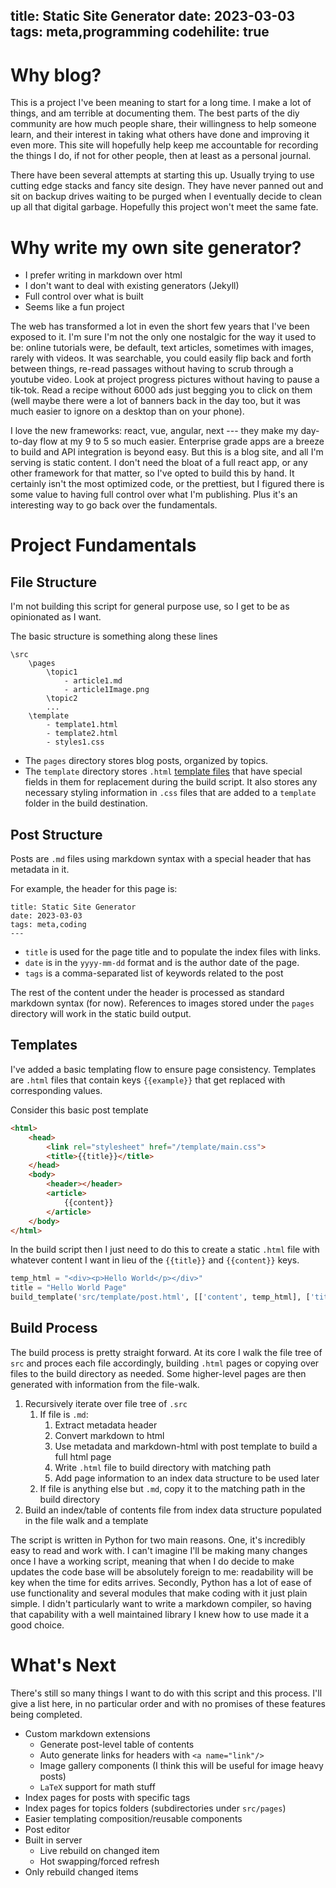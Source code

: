 title: Static Site Generator
date: 2023-03-03
tags: meta,programming
codehilite: true
---

# Why blog?
This is a project I've been meaning to start for a long time. I make a lot of things, and am terrible at documenting them. The best parts of the diy community are how much people share, their willingness to help someone learn, and their interest in taking what others have done and improving it even more. This site will hopefully help keep me accountable for recording the things I do, if not for other people, then at least as a personal journal.

There have been several attempts at starting this up. Usually trying to use cutting edge stacks and fancy site design. They have never panned out and sit on backup drives waiting to be purged when I eventually decide to clean up all that digital garbage. Hopefully this project won't meet the same fate.

# Why write my own site generator? 

- I prefer writing in markdown over html 
- I don't want to deal with existing generators (Jekyll)
- Full control over what is built
- Seems like a fun project

The web has transformed a lot in even the short few years that I've been exposed to it. I'm sure I'm not the only one nostalgic for the way it used to be: online tutorials were, be default, text articles, sometimes with images, rarely with videos. It was searchable, you could easily flip back and forth between things, re-read passages without having to scrub through a youtube video. Look at project progress pictures without having to pause a tik-tok. Read a recipe without 6000 ads just begging you to click on them (well maybe there were a lot of banners back in the day too, but it was much easier to ignore on a desktop than on your phone).

I love the new frameworks: react, vue, angular, next --- they make my day-to-day flow at my 9 to 5 so much easier. Enterprise grade apps are a breeze to build and API integration is beyond easy. But this is a blog site, and all I'm serving is static content.  I don't need the bloat of a full react app, or any other framework for that matter, so I've opted to build this by hand. It certainly isn't the most optimized code, or the prettiest, but I figured there is some value to having full control over what I'm publishing. Plus it's an interesting way to go back over the fundamentals.

# Project Fundamentals
## File Structure
I'm not building this script for general purpose use, so I get to be as opinionated as I want. 

The basic structure is something along these lines

```{linenums=False}
\src
    \pages
        \topic1
            - article1.md
            - article1Image.png
        \topic2
        ...
    \template
        - template1.html
        - template2.html
        - styles1.css
```

- The `pages` directory stores blog posts, organized by topics.
- The `template` directory stores `.html` [template files](#templates) that have special fields in them for replacement during the build script. It also stores any necessary styling information in `.css` files that are added to a `template` folder in the build destination.

## Post Structure
Posts are `.md` files using markdown syntax with a special header that has metadata in it. 

For example, the header for this page is:

```
title: Static Site Generator
date: 2023-03-03
tags: meta,coding
---
```

- `title` is used for the page title and to populate the index files with links. 
- `date` is in the `yyyy-mm-dd` format and is the author date of the page.
- `tags` is a comma-separated list of keywords related to the post

The rest of the content under the header is processed as standard markdown syntax (for now). References to images stored under the `pages` directory will work in the static build output.


## Templates <a name="templates"/>
I've added a basic templating flow to ensure page consistency. Templates are `.html` files that contain keys `{{example}}` that get replaced with corresponding values. 

Consider this basic post template
```html
<html>
    <head>
        <link rel="stylesheet" href="/template/main.css">
        <title>{{title}}</title>
    </head>
    <body>
        <header></header>
        <article>
            {{content}}
        </article>
    </body>
</html>
```

In the build script then I just need to do this to create a static `.html` file with whatever content I want in lieu of the `{{title}}` and `{{content}}` keys.

```python
temp_html = "<div><p>Hello World</p></div>"
title = "Hello World Page"
build_template('src/template/post.html', [['content', temp_html], ['title', title]])
```

## Build Process

The build process is pretty straight forward. At its core I walk the file tree of `src` and proces each file accordingly, building `.html` pages or copying over files to the build directory as needed. Some higher-level pages are then generated with information from the file-walk.

1. Recursively iterate over file tree of `.src`
   1. If file is `.md`:
      1. Extract metadata header
      2. Convert markdown to html
      3. Use metadata and markdown-html with post template to build a full html page
      4. Write `.html` file to build directory with matching path
      5. Add page information to an index data structure to be used later
   2. If file is anything else but `.md`, copy it to the matching path in the build directory
1. Build an index/table of contents file from index data structure populated in the file walk and a template

The script is written in Python for two main reasons. One, it's incredibly easy to read and work with. I can't imagine I'll be making many changes once I have a working script, meaning that when I do decide to make updates the code base will be absolutely foreign to me: readability will be key when the time for edits arrives. Secondly, Python has a lot of ease of use functionality and several modules that make coding with it just plain simple. I didn't particularly want to write a markdown compiler, so having that capability with a well maintained library I knew how to use made it a good choice.

# What's Next
There's still so many things I want to do with this script and this process. I'll give a list here, in no particular order and with no promises of these features being completed.

- Custom markdown extensions
  - Generate post-level table of contents
  - Auto generate links for headers with `<a name="link"/>`
  - Image gallery components (I think this will be useful for image heavy posts)
  - `LaTeX` support for math stuff
- Index pages for posts with specific tags
- Index pages for topics folders (subdirectories under `src/pages`)
- Easier templating composition/reusable components
- Post editor
- Built in server
  - Live rebuild on changed item
  - Hot swapping/forced refresh
- Only rebuild changed items

